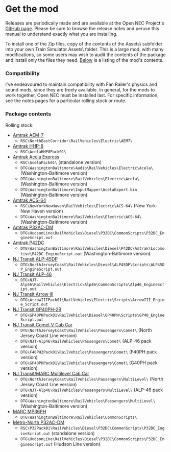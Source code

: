 # Get the mod

Releases are periodically made and are available at the Open NEC Project's [GitHub page](https://github.com/YoRyan/open-nec/releases). Please be sure to browse the release notes and peruse this manual to understand exactly what you are installing.

To install one of the Zip files, copy of the contents of the Assets\ subfolder into your own Train Simulator Assets\ folder. This is a large mod, with many modifications, so some users may wish to audit the contents of the package and install only the files they need. [Below](#package-contents) is a listing of the mod's contents.

### Compatibility

I've endeavoured to maintain compatibility with Fan Railer's physics and sound mods, since they are freely available. In general, for the mods to work together, Open NEC must be installed last. For specific information, see the notes pages for a particular rolling stock or route.

### Package contents

Rolling stock:

- [Amtrak AEM-7](/for-players/amtrak-aem7)
    - `RSC\NorthEastCorridor\RailVehicles\Electric\AEM7\`
- [Amtrak HHP-8](/for-players/amtrak-hhp8)
    - `RSC\AcelaHHP8Pack01\`
- [Amtrak Acela Express](/for-players/amtrak-acela)
    - `RSC\AcelaPack01\` (standalone version)
    - `DTG\WashingtonBaltimore\Audio\RailVehicles\Electric\Acela\` (Washington-Baltimore version)
    - `DTG\WashingtonBaltimore\RailVehicles\Electric\Acela\` (Washington-Baltimore version)
    - `DTG\WashingtonBaltimore\InputMapper\AcelaExpert.bin` (Washington-Baltimore version)
- [Amtrak ACS-64](/for-players/amtrak-acs64)
    - `RSC\NewYorkNewHaven\RailVehicles\Electric\ACS-64\` (New York-New Haven version)
    - `DTG\WashingtonBaltimore\RailVehicles\Electric\ACS-64\` (Washington-Baltimore version)
- [Amtrak P32AC-DM](/for-players/amtrak-p32)
    - `DTG\HudsonLine\RailVehicles\Diesel\P32DC\CommonScripts\P32DC_EngineScript.out`
- [Amtrak P42DC](/for-players/amtrak-p42)
    - `DTG\WashingtonBaltimore\RailVehicles\Diesel\P42DC\Amtrak\Locomotive\P42DC_EngineScript.out` (Washington-Baltimore version)
- [NJ Transit ALP-45DP](/for-players/njt-alp45)
    - `DTG\NorthJerseyCoast\RailVehicles\Diesel\ALP45DP\Scripts\ALP45DP_EngineScript.out`
- [NJ Transit ALP-46](/for-players/njt-alp46)
    - `DTG\NJT-Alp46\RailVehicles\Electric\Alp46\CommonScripts\Alp46_EngineScript.out`
- [NJ Transit Arrow III](/for-players/njt-arrow)
    - `DTG\ArrowIIIPack01\RailVehicles\Electric\Scripts\ArrowIII_Engine_Script.out`
- [NJ Transit GP40PH-2B](/for-players/njt-gp40)
    - `DTG\GP40PHPack01\RailVehicles\Diesel\GP40PH\Scripts\GP40_EngineScript.out`
- [NJ Transit Comet V Cab Car](/for-players/njt-cometv)
    - `DTG\NorthJerseyCoast\RailVehicles\Passengers\Comet\` (North Jersey Coast Line version)
    - `DTG\NJT-Alp46\RailVehicles\Passengers\Comet\` (ALP-46 pack version)
    - `DTG\F40PH2Pack01\RailVehicles\Passengers\Comet\` (F40PH pack version)
    - `DTG\GP40PHPack01\RailVehicles\Passengers\Comet\` (G40PH pack version)
- [NJ Transit/MARC Multilevel Cab Car](/for-players/njt-multilevel)
    - `DTG\NorthJerseyCoast\RailVehicles\Passengers\MultiLevel\` (North Jersey Coast Line version)
    - `DTG\NJT-Alp46\RailVehicles\Passengers\MultiLevel\` (ALP-46 pack version)
    - `DTG\WashingtonBaltimore\RailVehicles\Passengers\MultiLevel\` (Washington-Baltimore version)
- [MARC MP36PH](/for-players/marc-mp36ph)
    - `DTG\WashingtonBaltimore\RailVehicles\CommonScripts\`
- [Metro-North P32AC-DM](/for-players/mta-p32)
    - `RSC\P32Pack01\RailVehicles\Diesel\P32DC\CommonScripts\P32DC_EngineScript.out` (standalone version)
    - `DTG\HudsonLine\RailVehicles\Diesel\P32DC\CommonScripts\P32DC_EngineScript.out` (Hudson Line version)